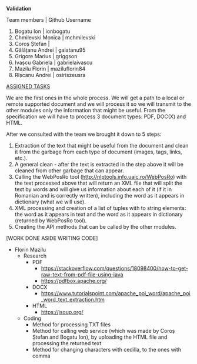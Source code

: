 **Validation**

Team members          | Github Username

1. Bogatu Ion         | ionbogatu
2. Chmilevski Monica  | mchmilevski
3. Coroș Ștefan       | 
4. Gălățanu Andrei    | galatanu95
5. Grigore Marius     | griggson
6. Ivașcu Gabriela    | gabrielaivascu
7. Mazilu Florin      | maziluflorin84
8. Rîșcanu Andrei     | osiriszeusra

[ASSIGNED TASKS](https://docs.google.com/spreadsheets/d/101vOgeR3xXB2KoanKcJ7FK3xiMBlPWI2iqYFdDP_xeU/edit?usp=sharing)

We are the first ones in the whole process. We will get a path to a local or remote supported document and we will process it so we will transmit to the other modules only the information that might be useful. From the specification we will have to process 3 document types: PDF, DOC(X) and HTML.

After we consulted with the team we brought it down to 5 steps:
1. Extraction of the text that might be useful from the document and clean it from the garbage from each type of document (images, tags, links, etc.).
2. A general clean - after the text is extracted in the step above it will be cleaned from other garbage that can appear.
3. Calling the WebPosRo tool (http://nlptools.info.uaic.ro/WebPosRo) with the text processed above that will return an XML file that will split the text by words and will give us information about each of it (if it in Romanian and is correctly written), including the word as it appears in dictionary (what we will use).
4. XML processing and creation of a list of tuples with to string elements: the word as it appears in text and the word as it appears in dictionary (returned by WebPosRo tool).
5. Creating the API methods that can be called by the other modules.

[WORK DONE ASIDE WRITING CODE]
- Florin Mazilu
    - Research
        - PDF
            - https://stackoverflow.com/questions/18098400/how-to-get-raw-text-from-pdf-file-using-java
            - https://pdfbox.apache.org/
        - DOCX
            - https://www.tutorialspoint.com/apache_poi_word/apache_poi_word_text_extraction.htm
        - HTML
            - https://jsoup.org/
    - Coding
        - Method for processing TXT files
        - Method for calling web service (which was made by Coroș Ștefan and Bogatu Ion), by uploading the HTML file and processing the returned text
        - Method for changing characters with cedilla, to the ones with comma
